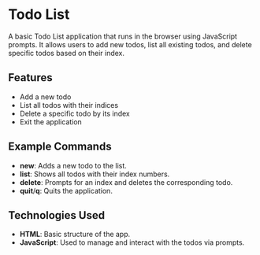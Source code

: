 # Todo List

A basic Todo List application that runs in the browser using JavaScript prompts. It allows users to add new todos, list all existing todos, and delete specific todos based on their index.

## Features

- Add a new todo
- List all todos with their indices
- Delete a specific todo by its index
- Exit the application

## Example Commands

- **new**: Adds a new todo to the list.
- **list**: Shows all todos with their index numbers.
- **delete**: Prompts for an index and deletes the corresponding todo.
- **quit**/**q**: Quits the application.

## Technologies Used

- **HTML**: Basic structure of the app.
- **JavaScript**: Used to manage and interact with the todos via prompts.
